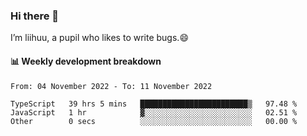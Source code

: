 ### Hi there 👋
I’m liihuu, a pupil who likes to write bugs.😄


#### 📊 Weekly development breakdown
<!--START_SECTION:waka-->

```text
From: 04 November 2022 - To: 11 November 2022

TypeScript   39 hrs 5 mins   ████████████████████████▒   97.48 %
JavaScript   1 hr            ▓░░░░░░░░░░░░░░░░░░░░░░░░   02.51 %
Other        0 secs          ░░░░░░░░░░░░░░░░░░░░░░░░░   00.00 %
```

<!--END_SECTION:waka-->

<!--
**liihuu/liihuu** is a ✨ _special_ ✨ repository because its `README.md` (this file) appears on your GitHub profile.

Here are some ideas to get you started:

- 🔭 I’m currently working on ...
- 🌱 I’m currently learning ...
- 👯 I’m looking to collaborate on ...
- 🤔 I’m looking for help with ...
- 💬 Ask me about ...
- 📫 How to reach me: ...
- 😄 Pronouns: ...
- ⚡ Fun fact: ...
-->
